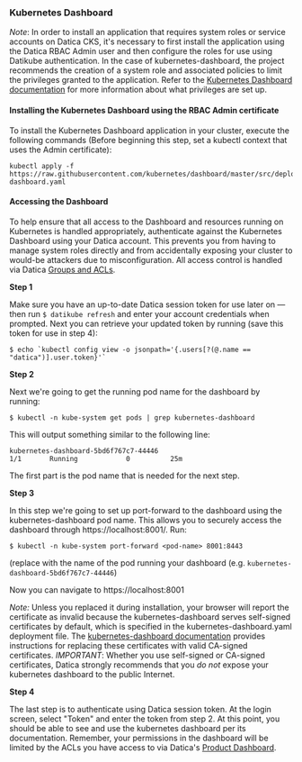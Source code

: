 ### Kubernetes Dashboard
_Note_: In order to install an application that requires system roles or service accounts on Datica CKS, it's necessary to first install the application using the Datica RBAC Admin user and then configure the roles for use using Datikube authentication. In the case of kubernetes-dashboard, the project recommends the creation of a system role and associated policies to limit the privileges granted to the application. Refer to the [Kubernetes Dashboard documentation](https://github.com/kubernetes/dashboard/wiki/Access-control#default-dashboard-privileges) for more information about what privileges are set up.

#### Installing the Kubernetes Dashboard using the RBAC Admin certificate
To install the Kubernetes Dashboard application in your cluster, execute the following commands (Before beginning this step, set a kubectl context that uses the Admin certificate):

```
kubectl apply -f https://raw.githubusercontent.com/kubernetes/dashboard/master/src/deploy/recommended/kubernetes-dashboard.yaml
```

#### Accessing the Dashboard
To help ensure that all access to the Dashboard and resources running on Kubernetes is handled appropriately, authenticate against the Kubernetes Dashboard using your Datica account. This prevents you from having to manage system roles directly and from accidentally exposing your cluster to would-be attackers due to misconfiguration. All access control is handled via Datica [Groups and ACLs](https://cks-docs.datica.com/#Access).

**Step 1**

Make sure you have an up-to-date Datica session token for use later on — then run `$ datikube refresh` and enter your account credentials when prompted. Next you can retrieve your updated token by running (save this token for use in step 4):

```
$ echo `kubectl config view -o jsonpath='{.users[?(@.name == "datica")].user.token}'`
```

**Step 2**

Next we're going to get the running pod name for the dashboard by running:

```
$ kubectl -n kube-system get pods | grep kubernetes-dashboard
```

This will output something similar to the following line:

```
kubernetes-dashboard-5bd6f767c7-44446                                   1/1       Running            0          25m
```

The first part is the pod name that is needed for the next step.


**Step 3**

In this step we're going to set up port-forward to the dashboard using the kubernetes-dashboard pod name. This allows you to securely access the dashboard through https://localhost:8001/. Run:

```
$ kubectl -n kube-system port-forward <pod-name> 8001:8443
```

(replace <pod-name> with the name of the pod running your dashboard (e.g. `kubernetes-dashboard-5bd6f767c7-44446`)

Now you can navigate to https://localhost:8001

*Note:* Unless you replaced it during installation, your browser will report the certificate as invalid because the kubernetes-dashboard serves self-signed certificates by default, which is specified in the kubernetes-dashboard.yaml deployment file. The [kubernetes-dashboard documentation](https://github.com/kubernetes/dashboard/wiki/Installation) provides instructions for replacing these certificates with valid CA-signed certificates. *IMPORTANT*: Whether you use self-signed or CA-signed certificates, Datica strongly recommends that you *do not* expose your kubernetes dashboard to the public Internet.

**Step 4**

The last step is to authenticate using Datica session token. At the login screen, select "Token" and enter the token from step 2. At this point, you should be able to see and use the kubernetes dashboard per its documentation. Remember, your permissions in the dashboard will be limited by the ACLs you have access to via Datica's [Product Dashboard](https://cks-docs.datica.com/#GroupsandACLs).
